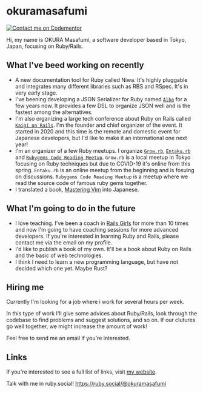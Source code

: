 # okuramasafumi

[![Contact me on Codementor](https://www.codementor.io/m-badges/okuramasafumi/contact-me.svg)](https://www.codementor.io/@okuramasafumi?refer=badge)

Hi, my name is OKURA Masafumi, a software developer based in Tokyo, Japan, focusing on Ruby/Rails.

## What I've beed working on recently

- A new documentation tool for Ruby called Niwa. It's highly pluggable and integrates many different libraries such as RBS and RSpec. It's in very early stage.
- I've beening developing a JSON Serializer for Ruby named [`Alba`](https://github.com/okuramasafumi/alba) for a few years now. It provides a few DSL to organize JSON well and is the fastest among the alternatives.
- I'm also organizing a large tech conference about Ruby on Rails called [`Kaigi on Rails`](https://kaigionrails.org). I'm the founder and chief organizer of the event. It started in 2020 and this time is the remote and domestic event for Japanese developers, but I'd like to make it an international one next year!
- I'm an organizer of a few Ruby meetups. I organize [`Grow.rb`](https://growrb.doorkeeper.jp/), [`Entaku.rb`](https://entakurb.doorkeeper.jp/) and [`Rubygems Code Reading Meetup`](https://rubygems-code-reading.connpass.com/). `Grow.rb` is a local meetup in Tokyo focusing on Ruby techniques but due to COVID-19 it's online from this spring. `Entaku.rb` is an online meetup from the beginning and is fosuing on discussions. `Rubygems Code Reading Meetup` is a meetup where we read the source code of famous ruby gems together.
- I translated a book, [Mastering Vim](https://www.packtpub.com/application-development/mastering-vim) into Japanese.

## What I'm going to do in the future

- I love teaching. I've been a coach in [Rails Girls](https://railsgirls.com) for more than 10 times and now I'm going to have coaching sessions for more advanced developers. If you're interested in learning Ruby and Rails, please contact me via the email on my profile.
- I'd like to publish a book of my own. It'll be a book about Ruby on Rails and the basic of web technologies.
- I think I need to learn a new programming language, but have not decided which one yet. Maybe Rust?

## Hiring me

Currently I'm looking for a job where i work for several hours per week.

In this type of work I'll give some advices about Ruby/Rails, look through the codebase to find problems and suggest solutions, and so on. If our clutures go well together, we might increase the amount of work!

Feel free to send me an email if you're interested.

## Links

If you're interested to see a full list of links, visit [my website](https://okuramasafumi.com).

Talk with me in ruby.social! https://ruby.social/@okuramasafumi
